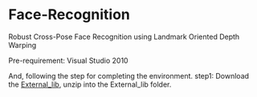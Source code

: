 # Face-Recognition
Robust Cross-Pose Face Recognition using Landmark Oriented Depth Warping 

Pre-requirement: Visual Studio 2010

And, following the step for completing the environment.
step1: Download the <a href="https://drive.google.com/file/d/0BwJ2me84dFHIYURLRlZpZXcwMlE/view?usp=sharing">External_lib</a>, unzip into the External_lib folder.
